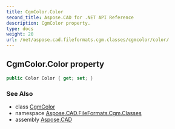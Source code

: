 ```yaml
---
title: CgmColor.Color
second_title: Aspose.CAD for .NET API Reference
description: CgmColor property. 
type: docs
weight: 20
url: /net/aspose.cad.fileformats.cgm.classes/cgmcolor/color/
---
```

## CgmColor.Color property

```csharp
public Color Color { get; set; }
```

### See Also

* class [CgmColor](../)
* namespace [Aspose.CAD.FileFormats.Cgm.Classes](../../cgmcolor/)
* assembly [Aspose.CAD](../../../)


